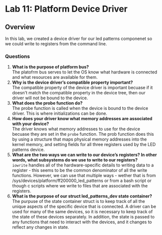 # Lab 11: Platform Device Driver

## Overview
In this lab, we created a device driver for our led patterns componenet so we could write to registers from the command line.

### Questions 
1. **What is the purpose of platform bus?**<br>
The platofrm bus serves to let the OS know what hardware is connected and what resources are available for them.
2. **Why is the device driver’s compatible property important?**<br>
The compatible property of the device driver is important becuase if it doesn't match the compatible property in the device tree, then our driver will not be bound to the device.
3. **What does the probe function do?**<br>
The probe function is called when the device is bound to the device driver. This is where initializations can be done.
4. **How does your driver know what memory addresses are associated with your device?**<br>
The driver knows what memory addresses to use for the device becuase they are set in the `probe` function. The prob function does this by using a structure that maps physical memory addresses into the kernel memory, and setting fields for all three registers used by the LED patterns device.
5. **What are the two ways we can write to our device’s registers? In other words, what subsystems do we use to write to our registers?**<br>
`iowrite` handles all of the hardware-specific details to writing data to a register - this seems to be the common denominator of all the write functions. However, we can use that multiple ways - wether that is from /sys/devices/platform/ff200000_led_patterns or from a bash script or though c scripts where we write to files that are associated with the registers.
6. **What is the purpose of our struct led_patterns_dev state container?**<br>
The purpuse of the state container struct is to keep track of all the unique aspects of the specific device that is connected. A driver can be used for many of the same devices, so it is necessary to keep track of the state of these devices separately. In addition, the state is passed to any functions that need to interact with the devices, and it changes to reflect any changes in state.